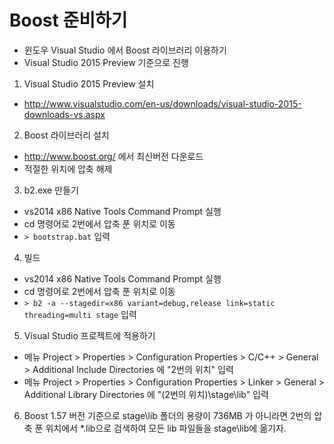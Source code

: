 # Boost 준비하기
- 윈도우 Visual Studio 에서 Boost 라이브러리 이용하기
- Visual Studio 2015 Preview 기준으로 진행
1. Visual Studio 2015 Preview 설치
  - http://www.visualstudio.com/en-us/downloads/visual-studio-2015-downloads-vs.aspx
2. Boost 라이브러리 설치
  - http://www.boost.org/ 에서 최신버전 다운로드
  - 적절한 위치에 압축 해제
3. b2.exe 만들기
  - vs2014 x86 Native Tools Command Prompt 실행
  - cd 명령어로 2번에서 압축 푼 위치로 이동
  - ```> bootstrap.bat``` 입력
4. 빌드
  - vs2014 x86 Native Tools Command Prompt 실행
  - cd 명령어로 2번에서 압축 푼 위치로 이동
  - ```> b2 -a --stagedir=x86 variant=debug,release link=static threading=multi stage``` 입력
5. Visual Studio 프로젝트에 적용하기
  - 메뉴 Project > Properties > Configuration Properties > C/C++ > General > Additional Include Directories 에 "2번의 위치" 입력
  - 메뉴 Project > Properties > Configuration Properties > Linker > General > Additional Library Directories 에 "(2번의 위치)\stage\lib" 입력

6. Boost 1.57 버전 기준으로 stage\lib 폴더의 용량이 736MB 가 아니라면 2번의 압축 푼 위치에서 *.lib으로 검색하여 모든 lib 파일들을 stage\lib에 옮기자.
